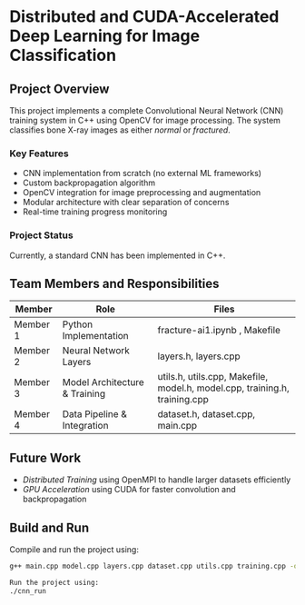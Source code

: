 # Distributed and CUDA-Accelerated Deep Learning for Image Classification

## Project Overview
This project implements a complete Convolutional Neural Network (CNN) training system in C++ using OpenCV for image processing. The system classifies bone X-ray images as either *normal* or *fractured*.

### Key Features
- CNN implementation from scratch (no external ML frameworks)
- Custom backpropagation algorithm
- OpenCV integration for image preprocessing and augmentation
- Modular architecture with clear separation of concerns
- Real-time training progress monitoring

### Project Status
Currently, a standard CNN has been implemented in C++.

## Team Members and Responsibilities

| Member | Role | Files |
|--------|------|-------|
| Member 1 | Python Implementation | fracture-ai1.ipynb , Makefile|
| Member 2 | Neural Network Layers | layers.h, layers.cpp |
| Member 3 | Model Architecture & Training | utils.h, utils.cpp, Makefile, model.h, model.cpp, training.h, training.cpp |
| Member 4 | Data Pipeline & Integration | dataset.h, dataset.cpp, main.cpp |

## Future Work
- *Distributed Training* using OpenMPI to handle larger datasets efficiently  
- *GPU Acceleration* using CUDA for faster convolution and backpropagation

## Build and Run
Compile and run the project using:
```bash
g++ main.cpp model.cpp layers.cpp dataset.cpp utils.cpp training.cpp -o cnn_run pkg-config --cflags --libs opencv4 -std=c++17 -O2

Run the project using:
./cnn_run
